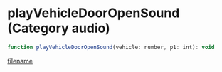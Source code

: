 # playVehicleDoorOpenSound (Category audio)

```js
function playVehicleDoorOpenSound(vehicle: number, p1: int): void
```

[filename](playVehicleDoorOpenSound_m.md ':include')